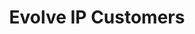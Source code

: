 ---
title: Evolve IP Customers
description: Special offer for customers of Evolve IP
offer_name: Evolve IP
offer_image: /assets/images/logos/evolveip.svg
layout: evolveip
discount: false
---